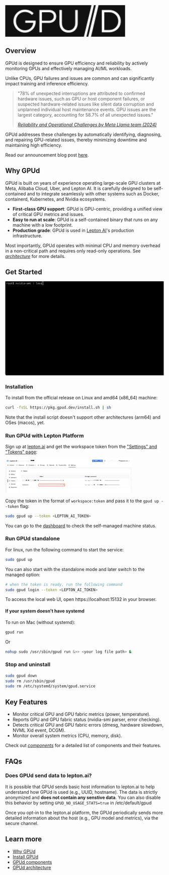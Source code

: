 <img src="./assets/gpud.svg" height="100" alt="GPUd logo">

## Overview

GPUd is designed to ensure GPU efficiency and reliability by actively monitoring GPUs and effectively managing AI/ML workloads.

Unlike CPUs, GPU failures and issues are common and can significantly impact training and inference efficiency.

> "78% of unexpected interruptions are attributed to confirmed hardware issues, such as GPU or host component failures, or suspected hardware-related issues like silent data corruption and unplanned individual host maintenance events. GPU issues are the largest category, accounting for 58.7% of all unexpected issues."
>
> [*Reliability and Operational Challenges by Meta Llama team (2024)*](https://ai.meta.com/research/publications/the-llama-3-herd-of-models/)

GPUd addresses these challenges by automatically identifying, diagnosing, and repairing GPU-related issues, thereby minimizing downtime and maintaining high efficiency.

Read our announcement blog post [here](https://blog.lepton.ai/introducing-gpud-the-missing-gpu-management-for-ai-0f0d026337e3).

## Why GPUd

GPUd is built on years of experience operating large-scale GPU clusters at Meta, Alibaba Cloud, Uber, and Lepton AI. It is carefully designed to be self-contained and to integrate seamlessly with other systems such as Docker, containerd, Kubernetes, and Nvidia ecosystems.

- **First-class GPU support**: GPUd is GPU-centric, providing a unified view of critical GPU metrics and issues.
- **Easy to run at scale**: GPUd is a self-contained binary that runs on any machine with a low footprint.
- **Production grade**: GPUd is used in [Lepton AI](https://lepton.ai/)'s production infrastructure.

Most importantly, GPUd operates with minimal CPU and memory overhead in a non-critical path and requires only read-only operations. See [*architecture*](./docs/ARCHITECTURE.md) for more details.

## Get Started

![gpud-demo-2024-08-20.gif)](./assets/gpud-demo-2024-08-20.gif)

### Installation

To install from the official release on Linux and amd64 (x86_64) machine:

```bash
curl -fsSL https://pkg.gpud.dev/install.sh | sh
```

Note that the install script doesn't support other architectures (arm64) and OSes (macos), yet.

### Run GPUd with Lepton Platform

Sign up at [lepton.ai](https://www.lepton.ai/) and get the workspace token from the ["Settings" and "Tokens" page](https://dashboard.lepton.ai/workspace-redirect/settings/api-tokens):

<img src="./assets/gpud-lepton.ai-machines-settings.png" width="80%" alt="GPUd lepton.ai machines settings">

Copy the token in the format of `workspace:token` and pass it to the `gpud up --token` flag:

```bash
sudo gpud up --token <LEPTON_AI_TOKEN>
```

You can go to the [dashboard](https://dashboard.lepton.ai/workspace-redirect/machines/self-managed-nodes) to check the self-managed machine status.

### Run GPUd standalone

For linux, run the following command to start the service:

```bash
sudo gpud up
```

You can also start with the standalone mode and later switch to the managed option:

```bash
# when the token is ready, run the following command
sudo gpud login --token <LEPTON_AI_TOKEN>
```

To access the local web UI, open https://localhost:15132 in your browser.

#### If your system doesn't have systemd

To run on Mac (without systemd):

```bash
gpud run
```

Or

```bash
nohup sudo /usr/sbin/gpud run &>> <your log file path> &
```

### Stop and uninstall

```bash
sudo gpud down
sudo rm /usr/sbin/gpud
sudo rm /etc/systemd/system/gpud.service
```

## Key Features

- Monitor critical GPU and GPU fabric metrics (power, temperature).
- Reports  GPU and GPU fabric status (nvidia-smi parser, error checking).
- Detects critical GPU and GPU fabric errors (dmesg, hardware slowdown, NVML Xid event, DCGM).
- Monitor overall system metrics (CPU, memory, disk).

Check out [*components*](./docs/COMPONENTS.md) for a detailed list of components and their features.

## FAQs

### Does GPUd send data to lepton.ai?

It is possible that GPUd sends basic host information to lepton.ai to help understand how GPUd is used (e.g., UUID, hostname). The data is strictly anonymized and **does not contain any senstive data**.
You can also disable this behavior by setting `GPUD_NO_USAGE_STATS=true` in /etc/default/gpud

Once you opt-in to the lepton.ai platform, the GPUd periodically sends more detailed information about the host (e.g., GPU model and metrics), via the secure channel.

## Learn more

- [Why GPUd](./docs/WHY.md)
- [Install GPUd](./docs/INSTALL.md)
- [GPUd components](./docs/COMPONENTS.md)
- [GPUd architecture](./docs/ARCHITECTURE.md)
